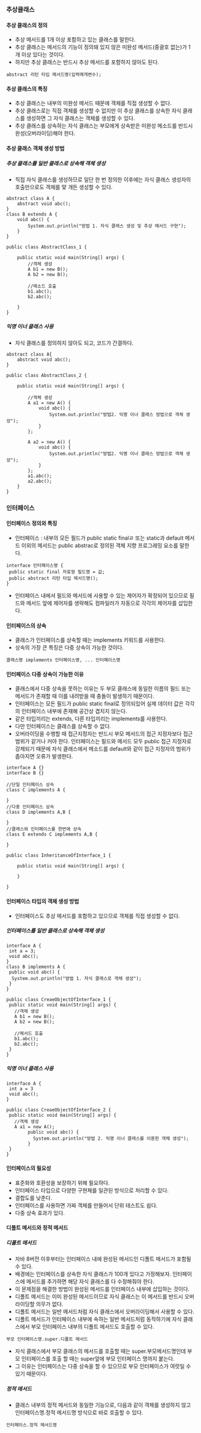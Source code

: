 ### 추상클래스
#### 추상 클래스의 정의
- 추상 메서드를 1개 이상 포함하고 있는 클래스를 말한다.
- 추상 클래스는 메서드의 기능이 정의돼 있지 않은 미완성 메서드(중괄호 없는)가 1개 이상 있다는 것이다.
- 하지만 추상 클래스는 반드시 추상 메서드를 포함하지 않아도 된다.
```
abstract 리턴 타입 메서드명(입력매개변수);
```
#### 추상 클래스의 특징
- 추상 클래스는 내부의 미완성 메서드 때문에 객체를 직접 생성할 수 없다.
- 추상 클래스로는 직접 객체를 생성할 수 없지만 이 추상 클래스를 상속한 자식 클래스를 생성하면 그 자식 클래스는 객체를 생성할 수 있다.
- 추상 클래스를 상속하는 자식 클래스는 부모에게 상속받은 미완성 메소드를 반드시 완성(오버라이딩)해야 한다.

#### 추상 클래스 객체 생성 방법
##### 추상 클래스를 일반 클래스로 상속해 객체 생성
- 직접 자식 클래스를 생성하므로 일단 한 번 정의한 이후에는 자식 클래스 생성자의 호출만으로도 객체를 먗 개든 생성할 수 있다.
```
abstract class A {
	abstract void abc();
}
class B extends A {
	void abc() {
		System.out.println("방법 1. 자식 클래스 생성 및 추상 메서드 구현");
	}
}

public class AbstractClass_1 {

	public static void main(String[] args) {
		//객체 생성
		A b1 = new B();
		A b2 = new B();
		
		//메소드 호출
		b1.abc();
		b2.abc();

	}
}

```
##### 익명 이너 클래스 사용
- 자식 클래스를 정의하지 않아도 되고, 코드가 간결하다.
```
abstract class A{
	abstract void abc();
}

public class AbstractClass_2 {

	public static void main(String[] args) {
		
		//객체 생성
		A a1 = new A() {
			void abc() {
				System.out.println("방법2. 익명 이너 클래스 방법으로 객체 생성");
			}
		};
		
		A a2 = new A() {
			void abc() {
				System.out.println("방법2. 익명 이너 클래스 방법으로 객체 생성");
			}
		};
		a1.abc();
		a2.abc();
	}
}
```
### 인터페이스
#### 인터페이스 정의와 특징
- 인터페이스 : 내부의 모든 필드가 public static finalㄹ 또는 static과 default 메서드 이외의 메서드는 public abstrac로 정의된 객체 지향 프로그래밍 요소를 말한다.
```
interface 인터페이스명 {
 public static final 자료형 필드명 = 값;
 public abstract 리턴 타입 메서드명();
}
```
- 인터페이스 내에서 필드와 메서드에 사용할 수 있는 제어자가 확정되어 있으므로 필드와 메서드 앞에 제어자를 생략해도 컴파일러가 자동으로 각각의 제어자를 삽입한다.

#### 인터페이스의 상속
- 클래스가 인터페이스를 상속할 때는 implements 키워드를 사용한다.
- 상속의 가장 큰 특징은 다중 상속이 가능한 것이다.
```
클래스명 implements 인터페이스명, ... 인터페이스명
```
#### 인터페이스 다중 상속이 가능한 이유
- 클래스에서 다중 상속을 못하는 이유는 두 부모 클래스에 동일한 이름의 필드 또는 메서드가 존재할 때 이를 내려받을 때 충돌이 발생하기 때문이다.
- 인터페이스는 모든 필드가 public static final로 정의되있어 실제 데이터 값은 각각의 인터페이스 내부에 존재해 공간상 겹치지 않는다.
- 같은 타입끼리는 extends, 다른 타입끼리는 implements를 사용한다.
- 다만 인터페이스는 클래스를 상속할 수 없다.
- 오버라이딩을 수행할 때 접근지정자는 반드시 부모 메서드의 접근 지정자보다 접근 범위가 같거나 커야 한다. 인터페이스는 필드와 메서드 모두 public 접근 지정자로 강제되기 때문에 자식 클래스에서 메소드를 default와 같이 접근 지정자의 범위가 좁아지면 오류가 발생한다.
```
interface A {}
interface B {}

//단일 인터페이스 상속
class C implements A {
	
}
//다중 인터페이스 상속
class D implements A,B {
	
}
//클래스와 인터페이스를 한번에 상속
class E extends C implements A,B {
	
}

public class InheritanceOfInterface_1 {

	public static void main(String[] args) {
		
	}

}
```
#### 인터페이스 타입의 객체 생성 방법
- 인터페이스도 추상 메서드를 포함하고 있으므로 객체를 직접 생성할 수 없다.
##### 인터페이스를 일반 클래스로 상속해 객체 생성
```
interface A {
 int a = 3;
 void abc();
}
class B implements A {
 public void abc() {
  System.out.println("방법 1. 자식 클래스로 객체 생성");
 }
}

public class CreaeObjectOfInterface_1 {
 public static void main(String[] args) {
   //객체 생성
   A b1 = new B();
   A b2 = new B();

   //메서드 호출
   b1.abc();
   b2.abc();
 }
}
```
##### 익명 이너 클래스 사용
```
interface A {
 int a = 3
 void abc();
}

public class CreaeObjectOfInterface_2 {
 public static void main(String[] args) {
   //객체 생성
   A a1 = new A();
        public void abc() {
          System.out.println("방법 2. 익명 이너 클래스를 이용한 객체 생성");
        }
 }
}
```

#### 인터페이스의 필요성
- 표준화와 호환성을 보장하기 위해 필요하다.
- 인터페이스 타입으로 다양한 구현체를 일관된 방식으로 처리할 수 있다.
- 결합도를 낮춘다.
- 인터페이스를 사용하면 가짜 객체를 만들어서 단위 테스트도 쉽다.
- 다중 상속 효과가 있다.

#### 디폴트 메서드와 정적 메서드
##### 디폴트 메서드
- 자바 8버전 이후부터는 인터페이스 내에 완성된 메서드인 디폴트 메서드가 포함될 수 있다.
- 배경에는 인터페이스를 상속한 자식 클래스가 100개 있다고 가정해보자. 인터페이스에 메서드를 추가하면 해당 자식 클래스를 다 수정해줘야 한다.
- 이 문제점을 해결한 방법이 완성된 메서드를 인터페이스 내부에 삽입하는 것이다.
- 디폴트 메서드는 이미 완성된 메서드이므로 자식 클래스는 이 메서드를 반드시 오버라이딩할 의무가 없다.
- 디폴트 메서드는 일반 메서드처럼 자식 클래스에서 오버라이딩해서 사용할 수 있다.
- 디폴트 메서드가 인터페이스 내부에 속하는 일반 메서드처럼 동작하기에 자식 클래스에서 부모 인터페이스 내부의 디폴트 메서드도 호출할 수 있다.
```
부모 인터페이스명.super.디폴트 메서드
```
- 자식 클래스에서 부모 클래스의 메서드를 호출할 때는 super.부모메서드명인데 부모 인터페이스를 호출 할 때는 super앞에 부모 인터페이스 명까지 붙는다.
- 그 이유는 인터페이스는 다중 상속을 할 수 있으므로 부모 인터페이스가 여럿일 수 있기 때문이다.
##### 정적 메서드
- 클래스 내부의 정적 메서드와 동일한 기능으로, 다음과 같이 객체를 생성하지 않고 인터페이스명.정적 메서드명 방식으로 바로 호출할 수 있다.
```
인터페이스.정적 메서드명
```
